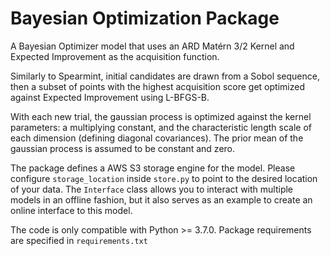 # Bayesian Optimization Package

A Bayesian Optimizer model that uses an ARD Matérn 3/2 Kernel and Expected Improvement as the acquisition function.

Similarly to Spearmint, initial candidates are drawn from a Sobol sequence, then a subset of points with the highest acquisition score get optimized against Expected Improvement using L-BFGS-B.

With each new trial, the gaussian process is optimized against the kernel parameters: a multiplying constant, and the characteristic length scale of each dimension (defining diagonal covariances). The prior mean of the gaussian process is assumed to be constant and zero.
 
The package defines a AWS S3 storage engine for the model. Please configure `storage_location` inside `store.py` to point to the desired location of your data. The `Interface` class allows you to interact with multiple models in an offline fashion, but it also serves as an example to create an online interface to this model.

The code is only compatible with Python >= 3.7.0. Package requirements are specified in `requirements.txt`
